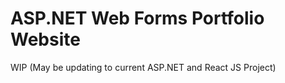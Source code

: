 # ASP.NET Web Forms Portfolio Website
WIP (May be updating to current ASP.NET and React JS Project)

